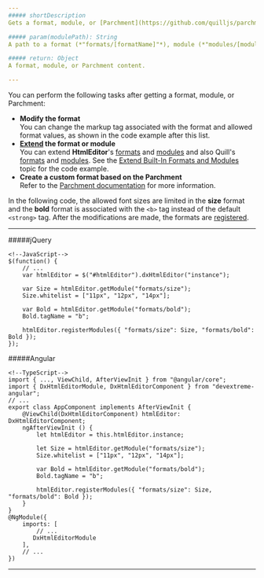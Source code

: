 ```yaml
---
##### shortDescription
Gets a format, module, or [Parchment](https://github.com/quilljs/parchment).

##### param(modulePath): String
A path to a format (*"formats/[formatName]"*), module (*"modules/[moduleName]"*), or Parchment (*"parchment"*).

##### return: Object
A format, module, or Parchment content.

---
```

You can perform the following tasks after getting a format, module, or Parchment:

- **Modify the format**      
You can change the markup tag associated with the format and allowed format values, as shown in the code example after this list.
- **[Extend](https://developer.mozilla.org/en-US/docs/Web/JavaScript/Reference/Classes/extends) the format or module**     
You can extend **HtmlEditor**'s [formats](https://github.com/DevExpress/DevExtreme/tree/18_2/js/ui/html_editor/formats) and [modules](https://github.com/DevExpress/DevExtreme/tree/18_2/js/ui/html_editor/modules) and also Quill's [formats](https://github.com/quilljs/quill/tree/1.3.6/formats) and [modules](https://github.com/quilljs/quill/tree/1.3.6/modules). See the [Extend Built-In Formats and Modules](/concepts/05%20Widgets/HtmlEditor/33%20Customize%20Built-In%20Formats%20and%20Modules/20%20Extend.md '/Documentation/Guide/Widgets/HtmlEditor/Customize_Built-In_Formats_and_Modules/#Extend') topic for the code example.
- **Create a custom format based on the Parchment**     
Refer to the [Parchment documentation](https://github.com/quilljs/parchment/blob/master/README.md) for more information.

In the following code, the allowed font sizes are limited in the **size** format and the **bold** format is associated with the `<b>` tag instead of the default `<strong>` tag. After the modifications are made, the formats are [registered](/api-reference/10%20UI%20Widgets/dxHtmlEditor/3%20Methods/registerModules(modules).md '/Documentation/ApiReference/UI_Widgets/dxHtmlEditor/Methods/#registerModulesmodules').

---
#####jQuery

    <!--JavaScript-->
    $(function() {
        // ...
        var htmlEditor = $("#htmlEditor").dxHtmlEditor("instance");

        var Size = htmlEditor.getModule("formats/size");
        Size.whitelist = ["11px", "12px", "14px"]; 

        var Bold = htmlEditor.getModule("formats/bold");
        Bold.tagName = "b";

        htmlEditor.registerModules({ "formats/size": Size, "formats/bold": Bold });
    });

#####Angular

    <!--TypeScript-->
    import { ..., ViewChild, AfterViewInit } from "@angular/core";
    import { DxHtmlEditorModule, DxHtmlEditorComponent } from "devextreme-angular";
    // ...
    export class AppComponent implements AfterViewInit {
        @ViewChild(DxHtmlEditorComponent) htmlEditor: DxHtmlEditorComponent;
        ngAfterViewInit () {
            let htmlEditor = this.htmlEditor.instance;

            let Size = htmlEditor.getModule("formats/size");
            Size.whitelist = ["11px", "12px", "14px"]; 
            
            var Bold = htmlEditor.getModule("formats/bold");
            Bold.tagName = "b";

            htmlEditor.registerModules({ "formats/size": Size, "formats/bold": Bold });
        }
    }
    @NgModule({
        imports: [
            // ...
           DxHtmlEditorModule
        ],
        // ...
    })

---